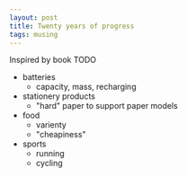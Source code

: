 ```yaml
---
layout: post
title: Twenty years of progress
tags: musing
---
```


Inspired by book TODO

- batteries
  - capacity, mass, recharging
- stationery products
  - "hard" paper to support paper models
- food
  - varienty
  - "cheapiness"
- sports
  - running
  - cycling

